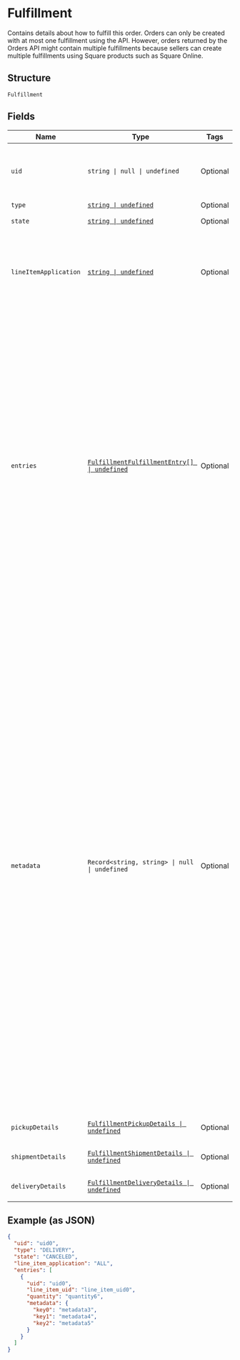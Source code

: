 
# Fulfillment

Contains details about how to fulfill this order.
Orders can only be created with at most one fulfillment using the API.
However, orders returned by the Orders API might contain multiple fulfillments because sellers can create multiple fulfillments using Square products such as Square Online.

## Structure

`Fulfillment`

## Fields

| Name | Type | Tags | Description |
|  --- | --- | --- | --- |
| `uid` | `string \| null \| undefined` | Optional | A unique ID that identifies the fulfillment only within this order.<br/>**Constraints**: *Maximum Length*: `60` |
| `type` | [`string \| undefined`](../models/fulfillment-type.md) | Optional | The type of fulfillment. |
| `state` | [`string \| undefined`](../models/fulfillment-state.md) | Optional | The current state of this fulfillment. |
| `lineItemApplication` | [`string \| undefined`](../models/fulfillment-fulfillment-line-item-application.md) | Optional | The `line_item_application` describes what order line items this fulfillment applies<br/>to. It can be `ALL` or `ENTRY_LIST` with a supplied list of fulfillment entries. |
| `entries` | [`FulfillmentFulfillmentEntry[] \| undefined`](../models/fulfillment-fulfillment-entry.md) | Optional | A list of entries pertaining to the fulfillment of an order. Each entry must reference<br/>a valid `uid` for an order line item in the `line_item_uid` field, as well as a `quantity` to<br/>fulfill.<br/><br/>Multiple entries can reference the same line item `uid`, as long as the total quantity among<br/>all fulfillment entries referencing a single line item does not exceed the quantity of the<br/>order's line item itself.<br/><br/>An order cannot be marked as `COMPLETED` before all fulfillments are `COMPLETED`,<br/>`CANCELED`, or `FAILED`. Fulfillments can be created and completed independently<br/>before order completion. |
| `metadata` | `Record<string, string> \| null \| undefined` | Optional | Application-defined data attached to this fulfillment. Metadata fields are intended<br/>to store descriptive references or associations with an entity in another system or store brief<br/>information about the object. Square does not process this field; it only stores and returns it<br/>in relevant API calls. Do not use metadata to store any sensitive information (such as personally<br/>identifiable information or card details).<br/><br/>Keys written by applications must be 60 characters or less and must be in the character set<br/>`[a-zA-Z0-9_-]`. Entries can also include metadata generated by Square. These keys are prefixed<br/>with a namespace, separated from the key with a ':' character.<br/><br/>Values have a maximum length of 255 characters.<br/><br/>An application can have up to 10 entries per metadata field.<br/><br/>Entries written by applications are private and can only be read or modified by the same<br/>application.<br/><br/>For more information, see [Metadata](https://developer.squareup.com/docs/build-basics/metadata). |
| `pickupDetails` | [`FulfillmentPickupDetails \| undefined`](../models/fulfillment-pickup-details.md) | Optional | Contains details necessary to fulfill a pickup order. |
| `shipmentDetails` | [`FulfillmentShipmentDetails \| undefined`](../models/fulfillment-shipment-details.md) | Optional | Contains the details necessary to fulfill a shipment order. |
| `deliveryDetails` | [`FulfillmentDeliveryDetails \| undefined`](../models/fulfillment-delivery-details.md) | Optional | Describes delivery details of an order fulfillment. |

## Example (as JSON)

```json
{
  "uid": "uid0",
  "type": "DELIVERY",
  "state": "CANCELED",
  "line_item_application": "ALL",
  "entries": [
    {
      "uid": "uid0",
      "line_item_uid": "line_item_uid0",
      "quantity": "quantity6",
      "metadata": {
        "key0": "metadata3",
        "key1": "metadata4",
        "key2": "metadata5"
      }
    }
  ]
}
```

